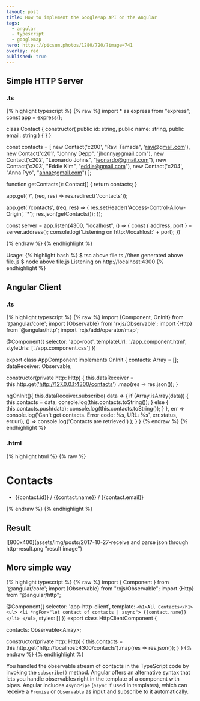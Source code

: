 ```yaml
---
layout: post
title: How to implement the GoogleMap API on the Angular
tags:
  - angular
  - typescript
  - googlemap
hero: https://picsum.photos/1280/720/?image=741
overlay: red
published: true
---
```


## Simple HTTP Server

### .ts

{% highlight typescript %}
{% raw %}
import * as express from "express";
const app = express();

class Contact {
    constructor(
        public id: string,
        public name: string,
        public email: string
    ) { }
}

const contacts = [
    new Contact('c200', "Ravi Tamada", 'ravi@gmail.com'),
    new Contact('c201', "Johnny Depp", "jhonny@gmail.com"),
    new Contact('c202', "Leonardo Johns", "leonardo@gmail.com"),
    new Contact('c203', "Eddie Kim", "eddie@gmail.com"),
    new Contact('c204', "Anna Pyo", "anna@gmail.com")
];

function getContacts(): Contact[] {
    return contacts;
}

app.get('/', (req, res) => res.redirect('/contacts'));

app.get('/contacts', (req, res) => {
    res.setHeader('Access-Control-Allow-Origin', '*');
    res.json(getContacts());
});

const server = app.listen(4300, "localhost", () => {
    const { address, port } = server.address();
    console.log('Listening on http://locahlost:' + port);
})

{% endraw %}
{% endhighlight %}

Usage:
{% highlight bash %}
$ tsc above file.ts //then generated above file.js
$ node above file.js
Listening on http://localhost:4300
{% endhighlight %}

## Angular Client

### .ts
{% highlight typescript %}
{% raw %}
import {Component, OnInit} from '@angular/core';
import {Observable} from 'rxjs/Observable';
import {Http} from '@angular/http';
import 'rxjs/add/operator/map';

@Component({
  selector: 'app-root',
  templateUrl: './app.component.html',
  styleUrls: ['./app.component.css']
})

export class AppComponent implements OnInit {
  contacts: Array<any> = [];
  dataReceiver: Observable<any>;
  
  constructor(private http: Http) {
    this.dataReceiver = this.http.get('http://127.0.0.1:4300/contacts')
      .map(res => res.json());
  }

  ngOnInit(){
    this.dataReceiver.subscribe(
      data => {
        if (Array.isArray(data)) {
          this.contacts = data;
          console.log(this.contacts.toString());
        } else {
          this.contacts.push(data);
          console.log(this.contacts.toString());
        }
      },
      err => console.log('Can\'t get contacts. Error code: %s, URL: %s', err.status, err.url),
      () => console.log('Contacts are retrieved')
    );
  }
}
{% endraw %}
{% endhighlight %}

### .html

{% highlight html %}
{% raw %}
<h1>Contacts</h1>
<ul>
  <li *ngFor="let contact of contacts">
    {{contact.id}} / {{contact.name}} / {{contact.email}}
  </li>
</ul>

{% endraw %}
{% endhighlight %}

## Result

![800x400](assets/img/posts/2017-10-27-receive and parse json through http-result.png "result image")

## More simple way

{% highlight typescript %}
{% raw %}
import { Component } from '@angular/core';
import {Observable} from "rxjs/Observable";
import {Http} from "@angular/http";

@Component({
  selector: 'app-http-client',
  template: `
    <h1>All Contacts</h1>
    <ul>
      <li *ngFor="let contact of contacts | async">
        {{contact.name}}
      </li>
    </ul>
  `,
  styles: []
})
export class HttpClientComponent {

  contacts: Observable<Array<string>>;

  constructor(private http: Http) {
    this.contacts = this.http.get('http://localhost:4300/contacts').map(res => res.json());
  }
}
{% endraw %}
{% endhighlight %}

You handled the observable stream of contacts in the TypeScript code by invoking the `subscribe()` method. Angular offers an alternative syntax that lets you handle observables right in the template of a component with pipes.
Angular includes `AsyncPipe` (*`async`* if used in templates), which can receive a `Promise` or `Observable` as input and subscribe to it automatically.
